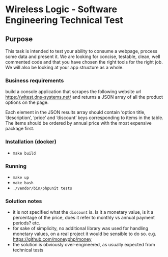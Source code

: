 # Wireless Logic - Software Engineering Technical Test

## Purpose

This task is intended to test your ability to consume a webpage, process some data and present it.
We are looking for concise, testable, clean, well commented code and that you have chosen the
right tools for the right job. We will also be looking at your app structure as a whole.

### Business requirements

build a console application that scrapes the following website
url https://wltest.dns-systems.net/ and returns a JSON array of all the product options on the page.

Each element in the JSON results array should contain ‘option title, ‘description’, ‘price’ and
‘discount’ keys corresponding to items in the table. The items should be ordered by annual price
with the most expensive package first.

### Installation (docker)
- `make build`

### Running
- `make up`
- `make bash`
- `./vendor/bin/phpunit tests`

### Solution notes
- it is not specified what the `discount` is. Is it a monetary value, is it a percentage of the price, does it refer to monthly vs annual payment periods? etc.
- for sake of simplicity, no additional library was used for handling monetary values, on a real project it would be sensible to do so. e.g. https://github.com/moneyphp/money
- the solution is obviously over-engineered, as usually expected from technical tests